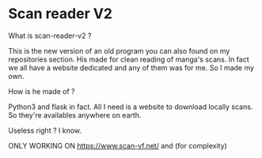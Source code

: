 # Scan reader V2

What is scan-reader-v2 ?

This is the new version of an old program you can also found on my repositories section.
His made for clean reading of manga's scans. In fact we all have a website dedicated and any of them was for me.
So I made my own.

How is he made of ?

Python3 and flask in fact. All I need is a website to download locally scans. So they're availables anywhere on earth.

Useless right ? I know.

ONLY WORKING ON https://www.scan-vf.net/ and (for complexity)